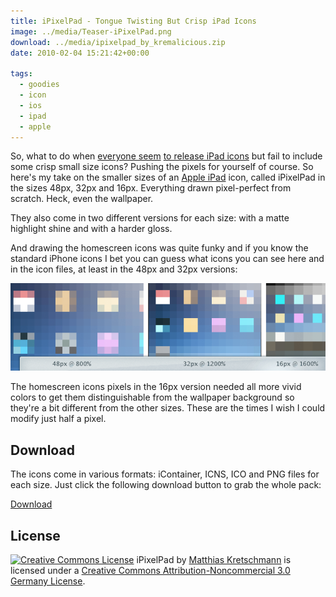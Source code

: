```yaml
---
title: iPixelPad - Tongue Twisting But Crisp iPad Icons
image: ../media/Teaser-iPixelPad.png
download: ../media/ipixelpad_by_kremalicious.zip
date: 2010-02-04 15:21:42+00:00

tags:
  - goodies
  - icon
  - ios
  - ipad
  - apple
---
```


So, what to do when [everyone seem](http://www.littleboxofideas.com/blog/design-resources/5-very-useful-free-ipad-icon-sets-for-designers) [to release iPad icons](http://line25.com/articles/free-apple-ipad-icon-set-for-your-website-designs) but fail to include some crisp small size icons? Pushing the pixels for yourself of course. So here's my take on the smaller sizes of an [Apple iPad](http://www.apple.com/ipad/) icon, called iPixelPad in the sizes 48px, 32px and 16px. Everything drawn pixel-perfect from scratch. Heck, even the wallpaper.

They also come in two different versions for each size: with a matte highlight shine and with a harder gloss.

And drawing the homescreen icons was quite funky and if you know the standard iPhone icons I bet you can guess what icons you can see here and in the icon files, at least in the 48px and 32px versions:

![ipixelpad-homescreen-zoom.png](../media/ipixelpad-homescreen-zoom.png)

The homescreen icons pixels in the 16px version needed all more vivid colors to get them distinguishable from the wallpaper background so they're a bit different from the other sizes. These are the times I wish I could modify just half a pixel.

## Download

The icons come in various formats: iContainer, ICNS, ICO and PNG files for each size. Just click the following download button to grab the whole pack:

<p class="content-download">
    <a class="icon-download btn btn-primary" href="../media/ipixelpad_by_kremalicious.zip">Download</a>
</p>

## License

[![Creative Commons License](http://i.creativecommons.org/l/by-nc/3.0/de/88x31.png)](http://creativecommons.org/licenses/by-nc/3.0/de/)
iPixelPad by [Matthias Kretschmann](http://kremalicious.com) is licensed under a [Creative Commons Attribution-Noncommercial 3.0 Germany License](http://creativecommons.org/licenses/by-nc/3.0/de/).
